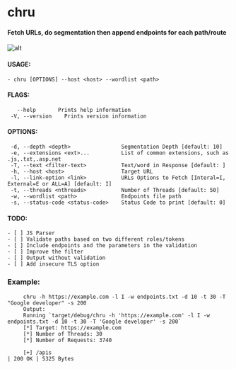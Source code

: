 # chru
#### Fetch URLs, do segmentation then append endpoints for each path/route
![alt](image.png)


#### USAGE:
    - chru [OPTIONS] --host <host> --wordlist <path>

#### FLAGS:
       --help       Prints help information
     -V, --version    Prints version information

#### OPTIONS:
     -d, --depth <depth>                Segmentation Depth [default: 10]
     -e, --extensions <ext>...          List of common extensions, such as .js,.txt,.asp.net
     -T, --text <filter-text>           Text/word in Response [default: ]
     -h, --host <host>                  Target URL
     -l, --link-option <link>           URLs Options to Fetch [Interal=I, External=E or ALL=A] [default: I]
     -t, --threads <nthreads>           Number of Threads [default: 50]
     -w, --wordlist <path>              Endpoints file path
     -s, --status-code <status-code>    Status Code to print [default: 0]

#### TODO:
    - [ ] JS Parser
    - [ ] Validate paths based on two different roles/tokens
    - [ ] Include endpoints and the parameters in the validation
    - [ ] Improve the filter
    - [ ] Output without validation
    - [ ] Add insecure TLS option
### Example: 
	     chru -h https://example.com -l I -w endpoints.txt -d 10 -t 30 -T "Google developer" -s 200
	     Output: 
	     Running `target/debug/chru -h 'https://example.com' -l I -w endpoints.txt -d 10 -t 30 -T 'Google developer' -s 200`
	     [*] Target: https://example.com
	     [*] Number of Threads: 30
	     [*] Number of Requests: 3740

	     [+] /apis                                                         | 200 OK | 5325 Bytes


